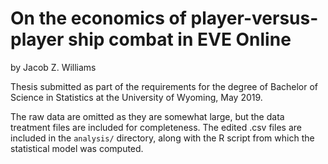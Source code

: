 # On the economics of player-versus-player ship combat in EVE Online

by Jacob Z. Williams

Thesis submitted as part of the requirements for the degree of Bachelor of Science in Statistics at the University of Wyoming, May 2019.

The raw data are omitted as they are somewhat large, but the data treatment files are included for completeness. The edited .csv files are included in the `analysis/` directory, along with the R script from which the statistical model was computed.
